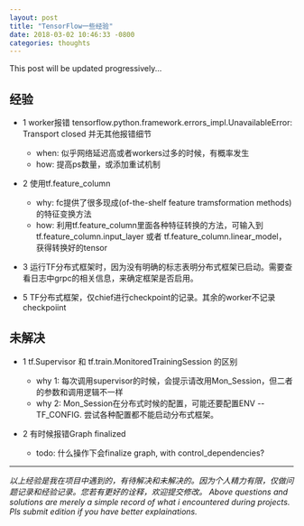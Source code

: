 ```yaml
--- 
layout: post 
title: "TensorFlow一些经验"
date: 2018-03-02 10:46:33 -0800
categories: thoughts 
---
```

This post will be updated progressively...

## 经验
- 1 worker报错 tensorflow.python.framework.errors_impl.UnavailableError: Transport closed 并无其他报错细节
  - when: 似乎网络延迟高或者workers过多的时候，有概率发生
  - how: 提高ps数量，或添加重试机制

- 2 使用tf.feature_column
  - why: fc提供了很多现成(of-the-shelf feature tramsformation methods)的特征变换方法
  - how: 利用tf.feature_column里面各种特征转换的方法，可输入到tf.feature_column.input_layer 或者 tf.feature_column.linear_model，获得转换好的tensor

- 3 运行TF分布式框架时，因为没有明确的标志表明分布式框架已启动。需要查看日志中grpc的相关信息，来确定框架是否启用。

- 5 TF分布式框架，仅chief进行checkpoint的记录。其余的worker不记录checkpoiint

## 未解决
- 1 tf.Supervisor 和 tf.train.MonitoredTrainingSession 的区别
  - why 1: 每次调用supervisor的时候，会提示请改用Mon_Session，但二者的参数和调用逻辑不一样
  - why 2: Mon_Session在分布式时候的配置，可能还要配置ENV -- TF_CONFIG. 尝试各种配置都不能启动分布式框架。

- 2 有时候报错Graph finalized
  - todo: 什么操作下会finalize graph, with control_dependencies?


---
*以上经验是我在项目中遇到的，有待解决和未解决的。因为个人精力有限，仅做问题记录和经验记录。您若有更好的诠释，欢迎提交修改。
Above questions and solutions are merely a simple record of what i encountered during projects. Pls submit edition if you have better explainations.*

